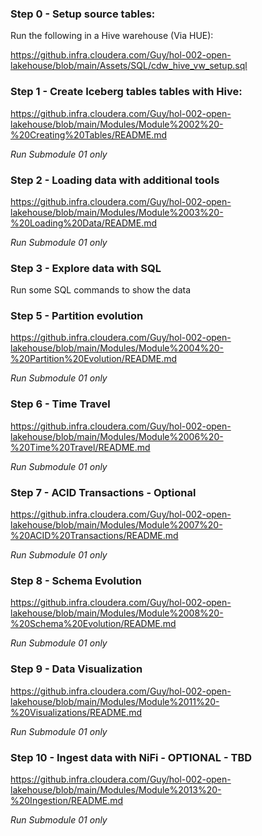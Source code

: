 ### Step 0 - Setup source tables:
Run the following in a Hive warehouse (Via HUE):

https://github.infra.cloudera.com/Guy/hol-002-open-lakehouse/blob/main/Assets/SQL/cdw_hive_vw_setup.sql


### Step 1 - Create Iceberg tables tables with Hive:
https://github.infra.cloudera.com/Guy/hol-002-open-lakehouse/blob/main/Modules/Module%2002%20-%20Creating%20Tables/README.md

*Run Submodule 01 only*

### Step 2 - Loading data with additional tools
https://github.infra.cloudera.com/Guy/hol-002-open-lakehouse/blob/main/Modules/Module%2003%20-%20Loading%20Data/README.md

*Run Submodule 01 only*

### Step 3 - Explore data with SQL
Run some SQL commands to show the data

### Step 5 - Partition evolution
https://github.infra.cloudera.com/Guy/hol-002-open-lakehouse/blob/main/Modules/Module%2004%20-%20Partition%20Evolution/README.md

*Run Submodule 01 only*

### Step 6 - Time Travel
https://github.infra.cloudera.com/Guy/hol-002-open-lakehouse/blob/main/Modules/Module%2006%20-%20Time%20Travel/README.md

*Run Submodule 01 only*

### Step 7 - ACID Transactions - Optional
https://github.infra.cloudera.com/Guy/hol-002-open-lakehouse/blob/main/Modules/Module%2007%20-%20ACID%20Transactions/README.md

*Run Submodule 01 only*

### Step 8 - Schema Evolution
https://github.infra.cloudera.com/Guy/hol-002-open-lakehouse/blob/main/Modules/Module%2008%20-%20Schema%20Evolution/README.md

*Run Submodule 01 only*

### Step 9 - Data Visualization
https://github.infra.cloudera.com/Guy/hol-002-open-lakehouse/blob/main/Modules/Module%2011%20-%20Visualizations/README.md

*Run Submodule 01 only*

### Step 10 - Ingest data with NiFi - OPTIONAL - TBD
https://github.infra.cloudera.com/Guy/hol-002-open-lakehouse/blob/main/Modules/Module%2013%20-%20Ingestion/README.md

*Run Submodule 01 only*
